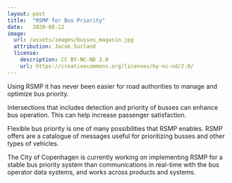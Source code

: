 ```yaml
---
layout: post
title:  "RSMP for Bus Priority"
date:   2020-08-12
image:
  url: /assets/images/busses_magasin.jpg
  attribution: Jacob Surland
  license:
    description: CC BY-NC-ND 2.0
    url: https://creativecommons.org/licenses/by-nc-nd/2.0/
---
```


Using RSMP it has never been easier for road authorities to manage and optimize bus priority.

Intersections that includes detection and priority of busses can enhance bus operation. This can help increase passenger satisfaction.

Flexible bus priority is one of many possibilities that RSMP enables. RSMP offers are a catalogue of messages useful for prioritizing busses and other types of vehicles.

The City of Copenhagen is currently working on implementing RSMP for a stable bus priority system than communications in real-time with the bus operator data systems, and works across products and systems.

